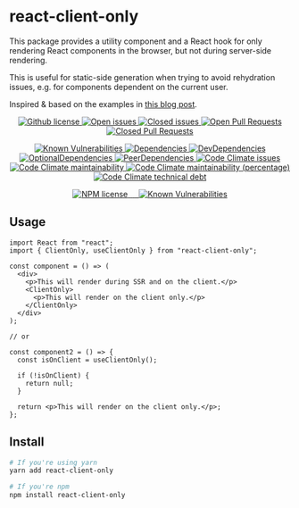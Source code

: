 # react-client-only

This package provides a utility component and a React hook for only rendering React components in the browser, but not during server-side rendering.

This is useful for static-side generation when trying to avoid rehydration issues, e.g. for components dependent on the current user.

Inspired & based on the examples in [this blog post](https://joshwcomeau.com/react/the-perils-of-rehydration).

<!-- Github -->

<p align="center">
  <!-- License -->
  <a href="https://github.com/gfmio/react-client-only/blob/master/LICENSE">
    <img src="https://img.shields.io/github/license/gfmio/react-client-only.svg" alt="Github license" title="Github license" />
  </a>
  
  <!-- Open issues -->
  <a href="https://github.com/gfmio/react-client-only/issues">
    <img src="https://img.shields.io/github/issues/gfmio/react-client-only.svg" alt="Open issues" title="Open issues" /
  </a>
  
  <!-- Closed issues -->
  <a href="https://github.com/gfmio/react-client-only/issues?utf8=✓&q=is%3Aissue+is%3Aclosed">
    <img src="https://img.shields.io/github/issues-closed/gfmio/react-client-only.svg" alt="Closed issues" title="Closed issues" />
  </a>
  
  <!-- Open Pull Requests -->
  <a href="https://github.com/gfmio/react-client-only/pulls">
    <img src="https://img.shields.io/github/issues-pr/gfmio/react-client-only.svg" alt="Open Pull Requests" title="Open Pull Requests" />
  </a>
  
  <!-- Closed Pull Requests -->
  <a href="https://github.com/gfmio/react-client-only/pulls?utf8=✓&q=is%3Apr+is%3Aclosed">
    <img src="https://img.shields.io/github/issues-pr-closed/gfmio/react-client-only.svg" alt="Closed Pull Requests" title="Closed Pull Requests" />
  </a>
</p>

<!-- Build & test tools -->

<p align="center">
  <!-- Snyk -->
  <a href="https://snyk.io/test/github/gfmio/react-client-only?targetFile=package.json">
    <img src="https://img.shields.io/snyk/vulnerabilities/github/gfmio/react-client-only.svg" alt="Known Vulnerabilities" title="Known Vulnerabilities">
  </a>

  <!-- David -->
  <a href="#">
    <img src="https://img.shields.io/david/gfmio/react-client-only.svg" alt="Dependencies" title="Dependencies" />
  </a>
  <a href="#">
    <img src="https://img.shields.io/david/dev/gfmio/react-client-only.svg" alt="DevDependencies" title="DevDependencies" />
  </a>
  <a href="#">
    <img src="https://img.shields.io/david/optional/gfmio/react-client-only.svg" alt="OptionalDependencies" title="OptionalDependencies" />
  </a>
  <a href="#">
    <img src="https://img.shields.io/david/peer/gfmio/react-client-only.svg" alt="PeerDependencies" title="PeerDependencies" />
  </a>

  <!-- Code Climate -->
  <a href="https://codeclimate.com/github/gfmio/react-client-only/issues">
    <img src="https://img.shields.io/codeclimate/issues/gfmio/react-client-only.svg" alt="Code Climate issues" title="Code Climate issues" />
  </a>
  <a href="https://codeclimate.com/github/gfmio/react-client-only/maintainability">
    <img src="https://img.shields.io/codeclimate/maintainability/gfmio/react-client-only.svg" alt="Code Climate maintainability" title="Code Climate maintainability" />
  </a>
  <a href="https://codeclimate.com/github/gfmio/react-client-only/maintainability">
    <img src="https://img.shields.io/codeclimate/maintainability-percentage/gfmio/react-client-only.svg" alt="Code Climate maintainability (percentage)" title="Code Climate maintainability (percentage)" />
  </a>
  <a href="https://codeclimate.com/github/gfmio/react-client-only">
    <img src="https://img.shields.io/codeclimate/tech-debt/gfmio/react-client-only.svg" alt="Code Climate technical debt" title="Code Climate technical debt" />
  </a>
</p>

<!-- NPM shields -->

<p align="center">
  <a href="https://www.npmjs.com/package/react-client-only">
    <img src="https://img.shields.io/npm/l/react-client-only.svg" alt="NPM license" title="NPM license" />
  </a>
  <a href="https://www.npmjs.com/package/react-client-only">
    <img src="https://img.shields.io/npm/v/react-client-only.svg" alt="" title="" />
  </a>
  <a href="https://www.npmjs.com/package/react-client-only">
    <img src="https://img.shields.io/npm/dw/react-client-only.svg" alt="" title="" />
  </a>
  <a href="https://www.npmjs.com/package/react-client-only">
    <img src="https://img.shields.io/bundlephobia/minzip/react-client-only.svg" alt="" title="" />
  </a>
  <a href="https://www.npmjs.com/package/react-client-only">
    <img src="https://img.shields.io/npm/types/react-client-only.svg" alt="" title="" />
  </a>
  
  <a href="#">
    <img src="https://img.shields.io/snyk/vulnerabilities/npm/react-client-only.svg" alt="Known Vulnerabilities" title="Known Vulnerabilities">
  </a>  
</p>

## Usage

```tsx
import React from "react";
import { ClientOnly, useClientOnly } from "react-client-only";

const component = () => (
  <div>
    <p>This will render during SSR and on the client.</p>
    <ClientOnly>
      <p>This will render on the client only.</p>
    </ClientOnly>
  </div>
);

// or

const component2 = () => {
  const isOnClient = useClientOnly();

  if (!isOnClient) {
    return null;
  }

  return <p>This will render on the client only.</p>;
};
```

## Install

```sh
# If you're using yarn
yarn add react-client-only

# If you're npm
npm install react-client-only
```
